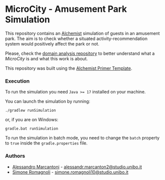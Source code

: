 # MicroCity - Amusement Park Simulation

This repository contains an [Alchemist](https://github.com/AlchemistSimulator/Alchemist) simulation of guests in an amusement park. The aim is to check whether a situated activity-recommendation system would positively affect the park or not.

Please, check the [domain analysis repository](https://github.com/ICPS-MicroCity/domain-analysis) to better understand what a *MicroCity* is and what this work is about.

This repository was built using the [Alchemist Primer Template](https://github.com/AlchemistSimulator/alchemist-primer).

### Execution

To run the simulation you need `Java >= 17` installed on your machine.

You can launch the simulation by running:

```
./gradlew runSimulation
```

or, if you are on Windows:

```
gradle.bat runSimulation
```

To run the simulation in batch mode, you need to change the `batch` property to `true` inside the `gradle.properties` file.

### Authors

* [Alessandro Marcantoni](https://github.com/alessandro-marcantoni) - alessandr.marcanton2@studio.unibo.it
* [Simone Romagnoli](https://github.com/SimoneRomagnoli) - simone.romagnoli10@studio.unibo.it



